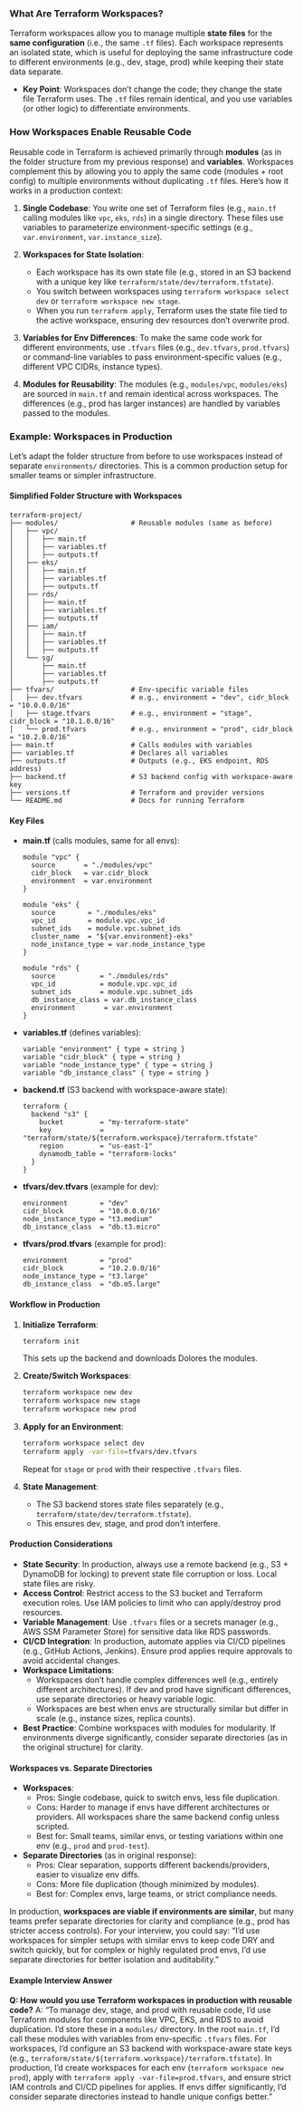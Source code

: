 
### What Are Terraform Workspaces?
Terraform workspaces allow you to manage multiple **state files** for the **same configuration** (i.e., the same `.tf` files). Each workspace represents an isolated state, which is useful for deploying the same infrastructure code to different environments (e.g., dev, stage, prod) while keeping their state data separate.

- **Key Point**: Workspaces don’t change the code; they change the state file Terraform uses. The `.tf` files remain identical, and you use variables (or other logic) to differentiate environments.

### How Workspaces Enable Reusable Code
Reusable code in Terraform is achieved primarily through **modules** (as in the folder structure from my previous response) and **variables**. Workspaces complement this by allowing you to apply the same code (modules + root config) to multiple environments without duplicating `.tf` files. Here’s how it works in a production context:

1. **Single Codebase**: You write one set of Terraform files (e.g., `main.tf` calling modules like `vpc`, `eks`, `rds`) in a single directory. These files use variables to parameterize environment-specific settings (e.g., `var.environment`, `var.instance_size`).

2. **Workspaces for State Isolation**:
   - Each workspace has its own state file (e.g., stored in an S3 backend with a unique key like `terraform/state/dev/terraform.tfstate`).
   - You switch between workspaces using `terraform workspace select dev` or `terraform workspace new stage`.
   - When you run `terraform apply`, Terraform uses the state file tied to the active workspace, ensuring dev resources don’t overwrite prod.

3. **Variables for Env Differences**: To make the same code work for different environments, use `.tfvars` files (e.g., `dev.tfvars`, `prod.tfvars`) or command-line variables to pass environment-specific values (e.g., different VPC CIDRs, instance types).

4. **Modules for Reusability**: The modules (e.g., `modules/vpc`, `modules/eks`) are sourced in `main.tf` and remain identical across workspaces. The differences (e.g., prod has larger instances) are handled by variables passed to the modules.

### Example: Workspaces in Production
Let’s adapt the folder structure from before to use workspaces instead of separate `environments/` directories. This is a common production setup for smaller teams or simpler infrastructure.

#### Simplified Folder Structure with Workspaces
```
terraform-project/
├── modules/                  # Reusable modules (same as before)
│   ├── vpc/
│   │   ├── main.tf
│   │   ├── variables.tf
│   │   ├── outputs.tf
│   ├── eks/
│   │   ├── main.tf
│   │   ├── variables.tf
│   │   ├── outputs.tf
│   ├── rds/
│   │   ├── main.tf
│   │   ├── variables.tf
│   │   ├── outputs.tf
│   ├── iam/
│   │   ├── main.tf
│   │   ├── variables.tf
│   │   ├── outputs.tf
│   └── sg/
│       ├── main.tf
│       ├── variables.tf
│       ├── outputs.tf
├── tfvars/                   # Env-specific variable files
│   ├── dev.tfvars            # e.g., environment = "dev", cidr_block = "10.0.0.0/16"
│   ├── stage.tfvars          # e.g., environment = "stage", cidr_block = "10.1.0.0/16"
│   └── prod.tfvars           # e.g., environment = "prod", cidr_block = "10.2.0.0/16"
├── main.tf                   # Calls modules with variables
├── variables.tf              # Declares all variables
├── outputs.tf                # Outputs (e.g., EKS endpoint, RDS address)
├── backend.tf                # S3 backend config with workspace-aware key
├── versions.tf               # Terraform and provider versions
└── README.md                 # Docs for running Terraform
```

#### Key Files
- **main.tf** (calls modules, same for all envs):
  ```hcl
  module "vpc" {
    source       = "./modules/vpc"
    cidr_block   = var.cidr_block
    environment  = var.environment
  }

  module "eks" {
    source        = "./modules/eks"
    vpc_id        = module.vpc.vpc_id
    subnet_ids    = module.vpc.subnet_ids
    cluster_name  = "${var.environment}-eks"
    node_instance_type = var.node_instance_type
  }

  module "rds" {
    source           = "./modules/rds"
    vpc_id           = module.vpc.vpc_id
    subnet_ids       = module.vpc.subnet_ids
    db_instance_class = var.db_instance_class
    environment       = var.environment
  }
  ```

- **variables.tf** (defines variables):
  ```hcl
  variable "environment" { type = string }
  variable "cidr_block" { type = string }
  variable "node_instance_type" { type = string }
  variable "db_instance_class" { type = string }
  ```

- **backend.tf** (S3 backend with workspace-aware state):
  ```hcl
  terraform {
    backend "s3" {
      bucket         = "my-terraform-state"
      key            = "terraform/state/${terraform.workspace}/terraform.tfstate"
      region         = "us-east-1"
      dynamodb_table = "terraform-locks"
    }
  }
  ```

- **tfvars/dev.tfvars** (example for dev):
  ```hcl
  environment        = "dev"
  cidr_block         = "10.0.0.0/16"
  node_instance_type = "t3.medium"
  db_instance_class  = "db.t3.micro"
  ```

- **tfvars/prod.tfvars** (example for prod):
  ```hcl
  environment        = "prod"
  cidr_block         = "10.2.0.0/16"
  node_instance_type = "t3.large"
  db_instance_class  = "db.m5.large"
  ```

#### Workflow in Production
1. **Initialize Terraform**:
   ```bash
   terraform init
   ```
   This sets up the backend and downloads Dolores the modules.

2. **Create/Switch Workspaces**:
   ```bash
   terraform workspace new dev
   terraform workspace new stage
   terraform workspace new prod
   ```

3. **Apply for an Environment**:
   ```bash
   terraform workspace select dev
   terraform apply -var-file=tfvars/dev.tfvars
   ```
   Repeat for `stage` or `prod` with their respective `.tfvars` files.

4. **State Management**:
   - The S3 backend stores state files separately (e.g., `terraform/state/dev/terraform.tfstate`).
   - This ensures dev, stage, and prod don’t interfere.

#### Production Considerations
- **State Security**: In production, always use a remote backend (e.g., S3 + DynamoDB for locking) to prevent state file corruption or loss. Local state files are risky.
- **Access Control**: Restrict access to the S3 bucket and Terraform execution roles. Use IAM policies to limit who can apply/destroy prod resources.
- **Variable Management**: Use `.tfvars` files or a secrets manager (e.g., AWS SSM Parameter Store) for sensitive data like RDS passwords.
- **CI/CD Integration**: In production, automate applies via CI/CD pipelines (e.g., GitHub Actions, Jenkins). Ensure prod applies require approvals to avoid accidental changes.
- **Workspace Limitations**:
  - Workspaces don’t handle complex differences well (e.g., entirely different architectures). If dev and prod have significant differences, use separate directories or heavy variable logic.
  - Workspaces are best when envs are structurally similar but differ in scale (e.g., instance sizes, replica counts).
- **Best Practice**: Combine workspaces with modules for modularity. If environments diverge significantly, consider separate directories (as in the original structure) for clarity.

#### Workspaces vs. Separate Directories
- **Workspaces**:
  - Pros: Single codebase, quick to switch envs, less file duplication.
  - Cons: Harder to manage if envs have different architectures or providers. All workspaces share the same backend config unless scripted.
  - Best for: Small teams, similar envs, or testing variations within one env (e.g., `prod` and `prod-test`).
- **Separate Directories** (as in original response):
  - Pros: Clear separation, supports different backends/providers, easier to visualize env diffs.
  - Cons: More file duplication (though minimized by modules).
  - Best for: Complex envs, large teams, or strict compliance needs.

In production, **workspaces are viable if environments are similar**, but many teams prefer separate directories for clarity and compliance (e.g., prod has stricter access controls). For your interview, you could say: “I’d use workspaces for simpler setups with similar envs to keep code DRY and switch quickly, but for complex or highly regulated prod envs, I’d use separate directories for better isolation and auditability.”

#### Example Interview Answer
**Q: How would you use Terraform workspaces in production with reusable code?**
A: “To manage dev, stage, and prod with reusable code, I’d use Terraform modules for components like VPC, EKS, and RDS to avoid duplication. I’d store these in a `modules/` directory. In the root `main.tf`, I’d call these modules with variables from env-specific `.tfvars` files. For workspaces, I’d configure an S3 backend with workspace-aware state keys (e.g., `terraform/state/${terraform.workspace}/terraform.tfstate`). In production, I’d create workspaces for each env (`terraform workspace new prod`), apply with `terraform apply -var-file=prod.tfvars`, and ensure strict IAM controls and CI/CD pipelines for applies. If envs differ significantly, I’d consider separate directories instead to handle unique configs better.”

